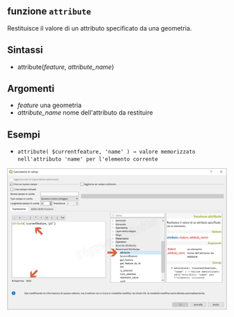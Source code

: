 ## funzione `attribute`

Restituisce il valore di un attributo specificato da una geometria.

## Sintassi

* attribute(*feature, attribute_name*)

## Argomenti

* *feature* una geometria
* *attribute_name* nome dell'attributo da restituire


## Esempi

* `attribute( $currentfeature, 'name' ) → valore memorizzato nell'attributo 'name' per l'elemento corrente`


![](/img/record_e_attributi/attribute1.png)